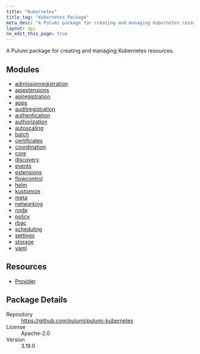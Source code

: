 ```yaml
---
title: "Kubernetes"
title_tag: "Kubernetes Package"
meta_desc: "A Pulumi package for creating and managing Kubernetes resources."
layout: api
no_edit_this_page: true
---
```


<!-- WARNING: this file was generated by Pulumi Docs Generator. -->
<!-- Do not edit by hand unless you're certain you know what you are doing! -->

A Pulumi package for creating and managing Kubernetes resources.

<h2 id="modules">Modules</h2>
<ul class="api">
    <li><a href="admissionregistration/" title="admissionregistration"><span class="api-symbol api-symbol--module"></span>admissionregistration</a></li>
    <li><a href="apiextensions/" title="apiextensions"><span class="api-symbol api-symbol--module"></span>apiextensions</a></li>
    <li><a href="apiregistration/" title="apiregistration"><span class="api-symbol api-symbol--module"></span>apiregistration</a></li>
    <li><a href="apps/" title="apps"><span class="api-symbol api-symbol--module"></span>apps</a></li>
    <li><a href="auditregistration/" title="auditregistration"><span class="api-symbol api-symbol--module"></span>auditregistration</a></li>
    <li><a href="authentication/" title="authentication"><span class="api-symbol api-symbol--module"></span>authentication</a></li>
    <li><a href="authorization/" title="authorization"><span class="api-symbol api-symbol--module"></span>authorization</a></li>
    <li><a href="autoscaling/" title="autoscaling"><span class="api-symbol api-symbol--module"></span>autoscaling</a></li>
    <li><a href="batch/" title="batch"><span class="api-symbol api-symbol--module"></span>batch</a></li>
    <li><a href="certificates/" title="certificates"><span class="api-symbol api-symbol--module"></span>certificates</a></li>
    <li><a href="coordination/" title="coordination"><span class="api-symbol api-symbol--module"></span>coordination</a></li>
    <li><a href="core/" title="core"><span class="api-symbol api-symbol--module"></span>core</a></li>
    <li><a href="discovery/" title="discovery"><span class="api-symbol api-symbol--module"></span>discovery</a></li>
    <li><a href="events/" title="events"><span class="api-symbol api-symbol--module"></span>events</a></li>
    <li><a href="extensions/" title="extensions"><span class="api-symbol api-symbol--module"></span>extensions</a></li>
    <li><a href="flowcontrol/" title="flowcontrol"><span class="api-symbol api-symbol--module"></span>flowcontrol</a></li>
    <li><a href="helm/" title="helm"><span class="api-symbol api-symbol--module"></span>helm</a></li>
    <li><a href="kustomize/" title="kustomize"><span class="api-symbol api-symbol--module"></span>kustomize</a></li>
    <li><a href="meta/" title="meta"><span class="api-symbol api-symbol--module"></span>meta</a></li>
    <li><a href="networking/" title="networking"><span class="api-symbol api-symbol--module"></span>networking</a></li>
    <li><a href="node/" title="node"><span class="api-symbol api-symbol--module"></span>node</a></li>
    <li><a href="policy/" title="policy"><span class="api-symbol api-symbol--module"></span>policy</a></li>
    <li><a href="rbac/" title="rbac"><span class="api-symbol api-symbol--module"></span>rbac</a></li>
    <li><a href="scheduling/" title="scheduling"><span class="api-symbol api-symbol--module"></span>scheduling</a></li>
    <li><a href="settings/" title="settings"><span class="api-symbol api-symbol--module"></span>settings</a></li>
    <li><a href="storage/" title="storage"><span class="api-symbol api-symbol--module"></span>storage</a></li>
    <li><a href="yaml/" title="yaml"><span class="api-symbol api-symbol--module"></span>yaml</a></li>
</ul>

<h2 id="resources">Resources</h2>
<ul class="api">
    <li><a href="provider" title="Provider"><span class="api-symbol api-symbol--resource"></span>Provider</a></li>
</ul>

<h2 id="package-details">Package Details</h2>
<dl class="package-details">
	<dt>Repository</dt>
	<dd><a href="https://github.com/pulumi/pulumi-kubernetes">https://github.com/pulumi/pulumi-kubernetes</a></dd>
	<dt>License</dt>
	<dd>Apache-2.0</dd>
	<dt>Version</dt>
	<dd>3.19.0</dd>
</dl>

